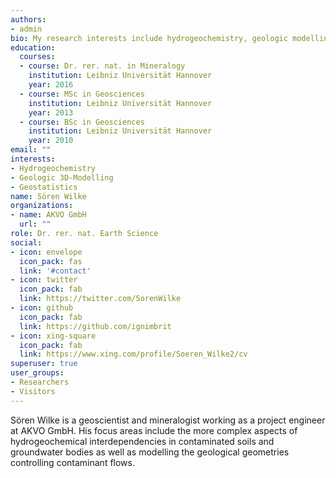 ```yaml
---
authors:
- admin
bio: My research interests include hydrogeochemistry, geologic modelling and geostatistics.
education:
  courses:
  - course: Dr. rer. nat. in Mineralogy
    institution: Leibniz Universität Hannover
    year: 2016
  - course: MSc in Geosciences
    institution: Leibniz Universität Hannover
    year: 2013
  - course: BSc in Geosciences
    institution: Leibniz Universität Hannover
    year: 2010
email: ""
interests:
- Hydrogeochemistry
- Geologic 3D-Modelling
- Geostatistics
name: Sören Wilke
organizations:
- name: AKVO GmbH
  url: ""
role: Dr. rer. nat. Earth Science
social:
- icon: envelope
  icon_pack: fas
  link: '#contact'
- icon: twitter
  icon_pack: fab
  link: https://twitter.com/SorenWilke
- icon: github
  icon_pack: fab
  link: https://github.com/ignimbrit
- icon: xing-square
  icon_pack: fab
  link: https://www.xing.com/profile/Soeren_Wilke2/cv
superuser: true
user_groups:
- Researchers
- Visitors
---
```


Sören Wilke is a geoscientist and mineralogist working as a project engineer at AKVO GmbH. His focus areas include the more complex aspects of hydrogeochemical interdependencies in contaminated soils and groundwater bodies as well as modelling the geological geometries controlling contaminant flows.